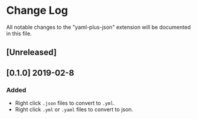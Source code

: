 # Change Log

All notable changes to the "yaml-plus-json" extension will be documented in this file.

## [Unreleased]

## [0.1.0] 2019-02-8

### Added

* Right click `.json` files to convert to `.yml`.
* Right click `.yml` or `.yaml` files to convert to json.
